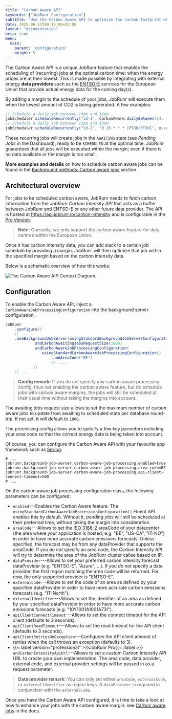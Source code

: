 ```yaml
---
title: "Carbon Aware API"
keywords: ["JobRunr Configuration"]
subtitle: "Use the Carbon Aware API to optimize the carbon footprint when scheduling (recurring) jobs."
date: 2025-06-13T09:15:00+02:00
layout: "documentation"
beta: true
menu: 
  main: 
    parent: 'configuration'
    weight: 5
---
```


The Carbon Aware API is a unique JobRunr feature that enables the scheduling of (recurring) jobs at the optimal carbon time: when the energy prices are at their lowest. This is made possible by integrating with external energy **data providers** such as the [ENTSO-E](https://www.entsoe.eu/) services for the European Union that provide actual energy data for the coming day(s). 

By adding a margin to the schedule of your jobs, JobRunr will execute them when the lowest amount of CO2 is being generated. A few examples:

```java
// Schedule a daily job between 14pm and 18pm
jobScheduler.scheduleRecurrently("id-1", CarbonAware.dailyBetween(14, 18), x -> x.doWork())
// Schedule a daily job between 13pm and 19pm
jobScheduler.scheduleRecurrently("id-2", "0 16 * * * [PT3H/PT3H]", x->doWork())
```

These recurring jobs will create jobs in the `AWAITING` state (see _Pending Jobs_ in the Dashboard), ready to be `SCHEDULED` at the optimal time. JobRunr guarantees that all jobs will be executed within the margin; even if there is no data available or the margin is too small.

**More examples and details** on how to schedule carbon aware jobs can be found in the [Background methods: Carbon aware jobs](/en/documentation/background-methods/carbon-aware-jobs) section.

## Architectural overview

For jobs to be scheduled carbon aware, JobRunr needs to fetch carbon information from the _JobRunr Carbon Intensity API_ that acts as a buffer between JobRunr and ENTSO-E or any other future data provider. The API is hosted at https://api.jobrunr.io/carbon-intensity and is configurable in the [Pro Version](/en/documentation/pro/). 

> **Note**: Currently, we only support the carbon aware feature for data centres within the European Union.

Once it has carbon intensity data, you can add slack to a certain job schedule by providing a margin. JobRunr will then optimize that job within the specified margin based on the carbon intensity data. 

Below is a schematic overview of how this works:

![](/documentation/carbon-aware-context.png "The Carbon Aware AIP Context Diagram.")

## Configuration

To enable the Carbon Aware API, inject a `CarbonAwareJobProcessingConfiguration` into the background server configuration:

```java
JobRunr
    .configure()
    // ...
    .useBackgroundJobServer(usingStandardBackgroundJobServerConfiguration()
            .andCarbonAwaitingJobsRequestSize(1000)
            .andCarbonAwareJobProcessingConfiguration(
                usingStandardCarbonAwareJobProcessingConfiguration()
                    .andAreaCode("BE")
                    // ....
            ))
    // ...
```

> __Config remark:__ If you do not specify any carbon aware processing config, thus not enabling the carbon aware feature, but do schedule jobs with carbon aware margins, the jobs will still be scheduled at their usual time without taking the margins into account.

The awaiting jobs request size allows to set the maximum number of carbon aware jobs to update from awaiting to scheduled state per database round-trip. If not set, it will default to `1000`.

The processing config allows you to specify a few key parmeters including your area code so that the correct energy data is being taken into account. 

Of course, you can configure the Carbon Aware API with your favourite app framework such as [Spring](/en/documentation/configuration/spring/):

```
# ...
jobrunr.background-job-server.carbon-aware-job-processing.enabled=true
jobrunr.background-job-server.carbon-aware-job-processing.area-code=BE
jobrunr.background-job-server.carbon-aware-job-processing.api-client-connect-timeout=500
# ...
```

On the carbon aware job processing configuration class, the following parameters can be configured:

- `enabled`---Enables the Carbon Aware feature. The `usingStandardCarbonAwareJobProcessingConfiguration()` Fluent API enables this by default. Without it, pending jobs will still be scheduled at their preferred time, without taking the margin into consideration.
- `areaCode`---Allows to set the [ISO 3166-2](https://en.wikipedia.org/wiki/ISO_3166-2) areaCode of your datacenter (the area where your application is hosted; e.g. "BE", "US-CA", "IT-NO") in order to have more accurate carbon emissions forecasts. Unless specified, the forecast may be from any dataProvider that supports the areaCode. If you _do not_ specify an area code, the Carbon Intensity API will try to determine the area of the JobRunr cluster callee based on IP. 
- `dataProvider`---Allows to set your preferred carbon intensity forecast dataProvider (e.g. "ENTSO-E", "Azure", ...). If you _do not_ specify a data provider, the first region matching the area code will be returned. For now, the only supported provider is "ENTSO-E".
- `externalCode`---Allows to set the code of an area as defined by your specified dataProvider in order to have more accurate carbon emissions forecasts (e.g. "IT-North").
- `externalIdentifier`---Allows to set the identifier of an area as defined by your specified dataProvider in order to have more accurate carbon emissions forecasts (e.g. "10Y1001A1001A73I"). 
- `apiClientConnectTimeout`---Allows to set the connect timeout for the API client (defaults to 3 seconds).
- `apiClientReadTimeout`---Allows to set the read timeout for the API client (defaults to 3 seconds).
- `apiClientRetriesOnException`---Configures the API client amount of retries when the call throws an exception (defaults to 3).
- {{< label version="professional" >}}JobRunr Pro{{< /label >}} `andCarbonIntensityApiUrl`---Allows to set a custom Carbon Intensity API URL to create your own implementation. The area code, data provider, external code, and external provider settings will be passed in as a request parameter.

> __Data provider remark:__ You can only set either `areaCode`, `externalCode`, or `externalIdentifier` as region keys. A `dataProvider` is required in conjunction with the `externalCode`. 

Once you have the Carbon Aware API configured, it is time to take a look at how to enhance your jobs with the carbon aware margin: see [Carbon aware jobs](/en/documentation/background-methods/carbon-aware-jobs/) in the docs.

